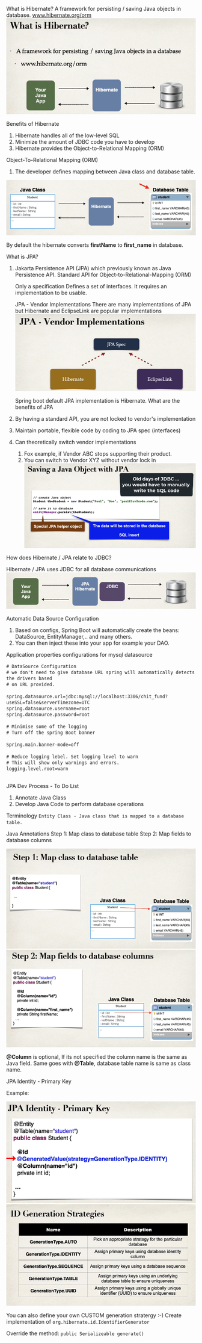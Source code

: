 What is Hibernate?
A framework for persisting / saving Java objects in database.
www.hibernate.org/orm
![](Images/whatIsHibernate.png)

Benefits of Hibernate
1. Hibernate handles all of the low-level SQL
2. Minimize the amount of JDBC code you have to develop
3. Hibernate provides the Object-to-Relational Mapping (ORM)

Object-To-Relational Mapping (ORM)
1. The developer defines mapping between Java class and database table.

![](Images/ormMapping.png)

By default the hibernate converts **firstName** to **first_name** in database.

What is JPA?
1. Jakarta Persistence API (JPA) which previously known as Java Persistence API.
		Standard API for Object-to-Relational-Mapping (ORM)

	Only a specification
		Defines a set of interfaces. It requires an implementation to be usable.
	
	JPA - Vendor Implementations
		There are many implementations of JPA but Hibernate and EclipseLink are popular implementations
   ![](Images/jpaImplementation.png)
	 
	Spring boot default JPA implementation is Hibernate.
What are the benefits of JPA
1. By having a standard API, you are not locked to vendor's implementation
2. Maintain portable, flexible code by coding to JPA spec (interfaces)
3. Can theoretically switch vendor implementations
	1. Fox example, if Vendor ABC stops supporting their product.
	2. You can switch to Vendor XYZ without vendor lock in
	   ![](Images/savingJavaObjectWithJPA.png)

How does Hibernate / JPA relate to JDBC?

Hibernate / JPA uses JDBC for all database communications
![](Images/Jpa_JDBC.png)

Automatic Data Source Configuration
 1. Based on configs, Spring Boot will automatically create the beans: DataSource, EntityManager,.. and many others.
 2. You can then inject these into your app for example your DAO.

Application properties configurations for mysql datasource

```properties
# DataSource Configuration
# we don't need to give database URL spring will automatically detects the drivers based
# on URL provided.

spring.datasource.url=jdbc:mysql://localhost:3306/chit_fund?useSSL=false&serverTimezone=UTC
spring.datasource.username=root
spring.datasource.password=root

# Minimise some of the logging
# Turn off the spring Boot banner

Spring.main.banner-mode=off

# Reduce logging lebel. Set logging level to warn
# This will show only warnings and errors.
logging.level.root=warn 


```

JPA Dev Process - To Do List
1. Annotate Java Class
2. Develop Java Code to perform database operations

Terminology
`Entity Class - Java class that is mapped to a database table.`

Java Annotations
Step 1:  Map class to database table
Step 2: Map fields to database columns

![](Images/MapClassToDatabaseTable.png)
![](Images/MapfiledsToColumn.png)

**@Column** is optional, If its not specified the column name is the same as Java field.
Same goes with **@Table**, database table name is same as class name.

JPA Identity - Primary Key

Example: 

![](Images/JPAIdentityPrimaryKey.png)![](Images/idGenerationStrategies.png)

You can also define your own CUSTOM generation stratergy :-)
Create implementation of `org.hibernate.id.IdentifierGenerator`

Override the method: `public Serializeable generate()`
